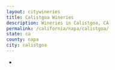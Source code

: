 ```yaml
---
layout: citywineries
title: Calistgoa Wineries
description: Wineries in Calistgoa, CA
permalink: /california/napa/calistgoa/
state: ca
county: napa
city: calistgoa
---
```

-

